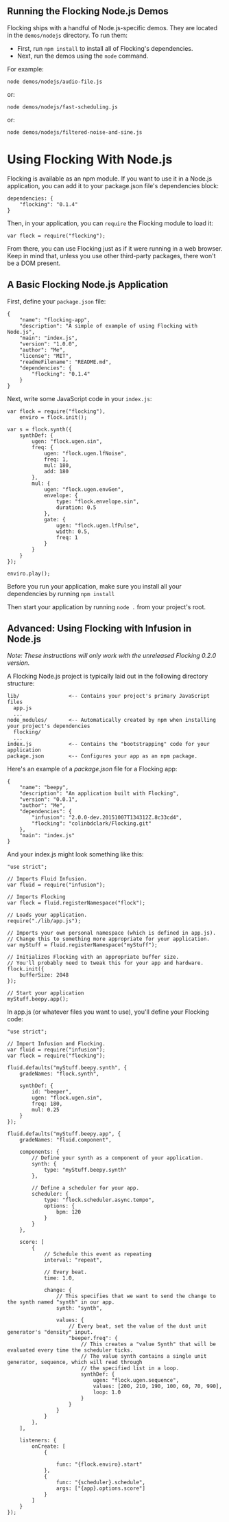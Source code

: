 ## Running the Flocking Node.js Demos ##

Flocking ships with a handful of Node.js-specific demos. They are located in the <code>demos/nodejs</code> directory. To run them:
* First, run <code>npm install</code> to install all of Flocking's dependencies.
* Next, run the demos using the <code>node</code> command.

For example:

    node demos/nodejs/audio-file.js

or:

    node demos/nodejs/fast-scheduling.js

or:

    node demos/nodejs/filtered-noise-and-sine.js


# Using Flocking With Node.js #

Flocking is available as an npm module. If you want to use it in a Node.js application, you can add it to your package.json file's dependencies block:

    dependencies: {
        "flocking": "0.1.4"
    }

Then, in your application, you can <code>require</code> the Flocking module to load it:

    var flock = require("flocking");

From there, you can use Flocking just as if it were running in a web browser. Keep in mind that, unless you use other third-party packages, there won't be a DOM present.


## A Basic Flocking Node.js Application ##

First, define your <code>package.json</code> file:

    {
        "name": "flocking-app",
        "description": "A simple of example of using Flocking with Node.js",
        "main": "index.js",
        "version": "1.0.0",
        "author": "Me",
        "license": "MIT",
        "readmeFilename": "README.md",
        "dependencies": {
            "flocking": "0.1.4"
        }
    }

Next, write some JavaScript code in your <code>index.js</code>:

    var flock = require("flocking"),
        enviro = flock.init();

    var s = flock.synth({
        synthDef: {
            ugen: "flock.ugen.sin",
            freq: {
                ugen: "flock.ugen.lfNoise",
                freq: 1,
                mul: 180,
                add: 180
            },
            mul: {
                ugen: "flock.ugen.envGen",
                envelope: {
                    type: "flock.envelope.sin",
                    duration: 0.5
                },
                gate: {
                    ugen: "flock.ugen.lfPulse",
                    width: 0.5,
                    freq: 1
                }
            }
        }
    });

    enviro.play();

Before you run your application, make sure you install all your dependencies by running <code>npm install</code>

Then start your application by running <code>node .</code> from your project's root.


## Advanced: Using Flocking with Infusion in Node.js ##

*Note: These instructions will only work with the unreleased Flocking 0.2.0 version.*

A Flocking Node.js project is typically laid out in the following directory structure:

    lib/                <-- Contains your project's primary JavaScript files
      app.js
      ...
    node_modules/       <-- Automatically created by npm when installing your project's dependencies
      flocking/
      ...
    index.js            <-- Contains the "bootstrapping" code for your application
    package.json        <-- Configures your app as an npm package.

Here's an example of a _package.json_ file for a Flocking app:

    {
        "name": "beepy",
        "description": "An application built with Flocking",
        "version": "0.0.1",
        "author": "Me",
        "dependencies": {
            "infusion": "2.0.0-dev.20151007T134312Z.8c33cd4",
            "flocking": "colinbdclark/Flocking.git"
        },
        "main": "index.js"
    }


And your index.js might look something like this:

    "use strict";

    // Imports Fluid Infusion.
    var fluid = require("infusion");

    // Imports Flocking
    var flock = fluid.registerNamespace("flock");

    // Loads your application.
    require("./lib/app.js");

    // Imports your own personal namespace (which is defined in app.js).
    // Change this to something more appropriate for your application.
    var myStuff = fluid.registerNamespace("myStuff");

    // Initializes Flocking with an appropriate buffer size.
    // You'll probably need to tweak this for your app and hardware.
    flock.init({
        bufferSize: 2048
    });

    // Start your application
    myStuff.beepy.app();

In app.js (or whatever files you want to use), you'll define your Flocking code:

    "use strict";

    // Import Infusion and Flocking.
    var fluid = require("infusion");
    var flock = require("flocking");

    fluid.defaults("myStuff.beepy.synth", {
        gradeNames: "flock.synth",

        synthDef: {
            id: "beeper",
            ugen: "flock.ugen.sin",
            freq: 180,
            mul: 0.25
        }
    });

    fluid.defaults("myStuff.beepy.app", {
        gradeNames: "fluid.component",

        components: {
            // Define your synth as a component of your application.
            synth: {
                type: "myStuff.beepy.synth"
            },

            // Define a scheduler for your app.
            scheduler: {
                type: "flock.scheduler.async.tempo",
                options: {
                    bpm: 120
                }
            }
        },

        score: [
            {
                // Schedule this event as repeating
                interval: "repeat",

                // Every beat.
                time: 1.0,

                change: {
                    // This specifies that we want to send the change to the synth named "synth" in our app.
                    synth: "synth",

                    values: {
                        // Every beat, set the value of the dust unit generator's "density" input.
                        "beeper.freq": {
                            // This creates a "value Synth" that will be evaluated every time the scheduler ticks.
                            // The value synth contains a single unit generator, sequence, which will read through
                            // the specified list in a loop.
                            synthDef: {
                                ugen: "flock.ugen.sequence",
                                values: [200, 210, 190, 100, 60, 70, 990],
                                loop: 1.0
                            }
                        }
                    }
                }
            },
        ],

        listeners: {
            onCreate: [
                {

                    func: "{flock.enviro}.start"
                },
                {
                    func: "{scheduler}.schedule",
                    args: ["{app}.options.score"]
                }
            ]
        }
    });
